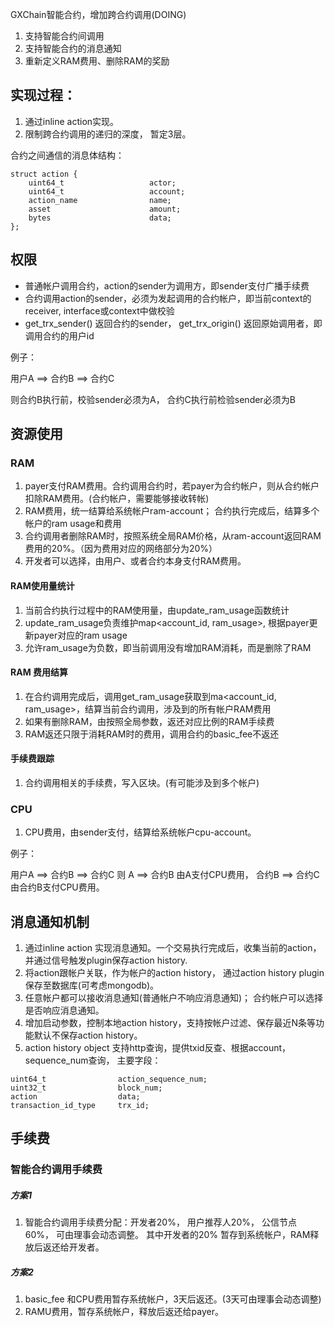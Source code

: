 
GXChain智能合约，增加跨合约调用(DOING)

1.  支持智能合约间调用
2.  支持智能合约的消息通知
3.  重新定义RAM费用、删除RAM的奖励


## 实现过程：

1. 通过inline action实现。
2. 限制跨合约调用的递归的深度， 暂定3层。

合约之间通信的消息体结构：
```
struct action {
    uint64_t                   actor;
    uint64_t                   account;
    action_name                name;
    asset                      amount;
    bytes                      data;
};
```

## 权限

- 普通帐户调用合约，action的sender为调用方，即sender支付广播手续费
- 合约调用action的sender，必须为发起调用的合约帐户，即当前context的receiver,  interface或context中做校验
- get_trx_sender() 返回合约的sender， get_trx_origin() 返回原始调用者，即调用合约的用户id

例子：

用户A ==> 合约B ==>  合约C

则合约B执行前，校验sender必须为A， 合约C执行前检验sender必须为B


## 资源使用

### RAM

1. payer支付RAM费用。合约调用合约时，若payer为合约帐户，则从合约帐户扣除RAM费用。(合约帐户，需要能够接收转帐)
2. RAM费用，统一结算给系统帐户ram-account； 合约执行完成后，结算多个帐户的ram usage和费用
3. 合约调用者删除RAM时，按照系统全局RAM价格，从ram-account返回RAM费用的20%。（因为费用对应的网络部分为20%）
4. 开发者可以选择，由用户、或者合约本身支付RAM费用。

#### RAM使用量统计

1. 当前合约执行过程中的RAM使用量，由update_ram_usage函数统计
2. update_ram_usage负责维护map<account_id, ram_usage>,  根据payer更新payer对应的ram usage
3. 允许ram_usage为负数，即当前调用没有增加RAM消耗，而是删除了RAM

#### RAM 费用结算
1. 在合约调用完成后，调用get_ram_usage获取到ma<account_id, ram_usage>，结算当前合约调用，涉及到的所有帐户RAM费用
2. 如果有删除RAM，由按照全局参数，返还对应比例的RAM手续费
3. RAM返还只限于消耗RAM时的费用，调用合约的basic_fee不返还

#### 手续费跟踪
1. 合约调用相关的手续费，写入区块。(有可能涉及到多个帐户)

### CPU
1. CPU费用，由sender支付，结算给系统帐户cpu-account。

例子：

用户A ==> 合约B ==> 合约C
则 A ==> 合约B 由A支付CPU费用， 合约B ==> 合约C 由合约B支付CPU费用。

## 消息通知机制
1. 通过inline action 实现消息通知。一个交易执行完成后，收集当前的action，并通过信号触发plugin保存action history.
2. 将action跟帐户关联，作为帐户的action history， 通过action history plugin保存至数据库(可考虑mongodb)。
3. 任意帐户都可以接收消息通知(普通帐户不响应消息通知)； 合约帐户可以选择是否响应消息通知。
4. 增加启动参数，控制本地action history，支持按帐户过滤、保存最近N条等功能默认不保存action history。
5. action history object 支持http查询，提供txid反查、根据account， sequence_num查询， 主要字段：
```
uint64_t                action_sequence_num;
uint32_t                block_num;
action                  data;
transaction_id_type     trx_id;

```


## 手续费

### 智能合约调用手续费
##### 方案1
1. 智能合约调用手续费分配：开发者20%， 用户推荐人20%， 公信节点 60%， 可由理事会动态调整。 其中开发者的20% 暂存到系统帐户，RAM释放后返还给开发者。

##### 方案2
1. basic_fee 和CPU费用暂存系统帐户，3天后返还。(3天可由理事会动态调整)
2. RAMU费用，暂存系统帐户，释放后返还给payer。


